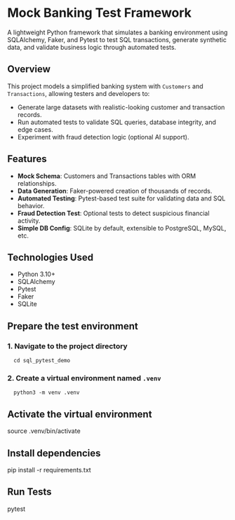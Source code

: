 # Mock Banking Test Framework

A lightweight Python framework that simulates a banking environment using SQLAlchemy, Faker, and Pytest to test SQL transactions, generate synthetic data, and validate business logic through automated tests.

## Overview

This project models a simplified banking system with `Customers` and `Transactions`, allowing testers and developers to:

- Generate large datasets with realistic-looking customer and transaction records.
- Run automated tests to validate SQL queries, database integrity, and edge cases.
- Experiment with fraud detection logic (optional AI support).

## Features

- **Mock Schema**: Customers and Transactions tables with ORM relationships.
- **Data Generation**: Faker-powered creation of thousands of records.
- **Automated Testing**: Pytest-based test suite for validating data and SQL behavior.
- **Fraud Detection Test**: Optional tests to detect suspicious financial activity.
- **Simple DB Config**: SQLite by default, extensible to PostgreSQL, MySQL, etc.

## Technologies Used

- Python 3.10+
- SQLAlchemy
- Pytest
- Faker
- SQLite

## Prepare the test environment

   ### 1. Navigate to the project directory
      cd sql_pytest_demo
   
   ### 2. Create a virtual environment named `.venv`
      python3 -m venv .venv

## Activate the virtual environment
source .venv/bin/activate


## Install dependencies
   pip install -r requirements.txt

## Run Tests
   pytest
